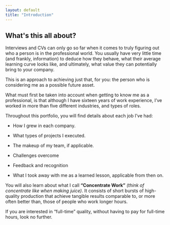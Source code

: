 ```yaml
---
layout: default
title: "Introduction"
---
```



## What's this all about?

Interviews and CVs can only go so far when it comes to truly figuring out who a person is in the professional world. You usually have very little time (and frankly, information) to deduce how they behave, what their average learning curve looks like, and ultimately, what value they can potentially bring to your company.

  

This is an approach to achieving just that, for you: the person who is considering me as a possible future asset.

  

What must first be taken into account when getting to know me as a professional, is that although I have sixteen years of work experience, I’ve worked in more than five different industries, and types of roles.

  

Throughout this portfolio, you will find details about each job I’ve had:

-   How I grew in each company.
    
-   What types of projects I executed.
    
-   The makeup of my team, if applicable.
    
-   Challenges overcome
    

-   Feedback and recognition
    

-   What I took away with me as a learned lesson, applicable from then on.
    

  

You will also learn about what I call **“Concentrate Work”** *(think of concentrate like when making juice)*. It consists of short bursts of high-quality production that achieve tangible results comparable to, or more often better than, those of people who work longer hours.

  

If you are interested in “full-time” quality, without having to pay for full-time hours, look no further.